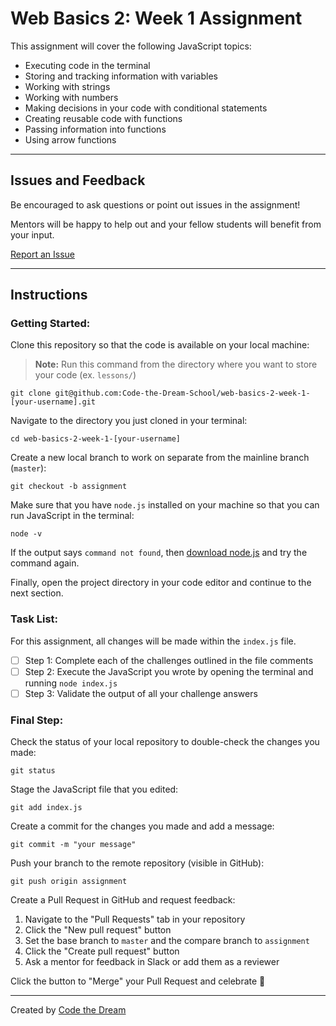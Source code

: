 # Web Basics 2: Week 1 Assignment

This assignment will cover the following JavaScript topics:

- Executing code in the terminal
- Storing and tracking information with variables
- Working with strings
- Working with numbers
- Making decisions in your code with conditional statements
- Creating reusable code with functions
- Passing information into functions
- Using arrow functions

---

## Issues and Feedback

Be encouraged to ask questions or point out issues in the assignment!

Mentors will be happy to help out and your fellow students will benefit from your input.

[Report an Issue](https://github.com/CodeTheDream/Web-Basics-2-Week-1/issues)

---

## Instructions

### Getting Started:

Clone this repository so that the code is available on your local machine:

> **Note:** Run this command from the directory where you want to store your code (ex. `lessons/`)

    git clone git@github.com:Code-the-Dream-School/web-basics-2-week-1-[your-username].git

Navigate to the directory you just cloned in your terminal:

    cd web-basics-2-week-1-[your-username]

Create a new local branch to work on separate from the mainline branch (`master`):

    git checkout -b assignment

Make sure that you have `node.js` installed on your machine so that you can run JavaScript in the terminal:

    node -v

If the output says `command not found`, then [download node.js](https://nodejs.org/en/download) and try the command again.

Finally, open the project directory in your code editor and continue to the next section.

### Task List:

For this assignment, all changes will be made within the `index.js` file.

- [ ] Step 1: Complete each of the challenges outlined in the file comments
- [ ] Step 2: Execute the JavaScript you wrote by opening the terminal and running `node index.js`
- [ ] Step 3: Validate the output of all your challenge answers

### Final Step:

Check the status of your local repository to double-check the changes you made:

    git status

Stage the JavaScript file that you edited:

    git add index.js

Create a commit for the changes you made and add a message:

    git commit -m "your message"

Push your branch to the remote repository (visible in GitHub):

    git push origin assignment

Create a Pull Request in GitHub and request feedback:

1. Navigate to the "Pull Requests" tab in your repository
2. Click the "New pull request" button
3. Set the base branch to `master` and the compare branch to `assignment`
4. Click the "Create pull request" button
5. Ask a mentor for feedback in Slack or add them as a reviewer

Click the button to "Merge" your Pull Request and celebrate 🎉

---

Created by [Code the Dream](https://www.codethedream.org)

